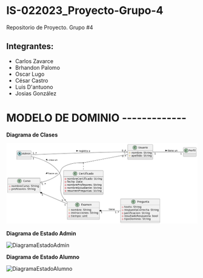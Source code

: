 # IS-022023_Proyecto-Grupo-4
Repositorio de Proyecto. Grupo #4

## Integrantes:
- Carlos Zavarce
- Brhandon Palomo
- Oscar Lugo
- César Castro
- Luis D'antuono
- Josias González


# MODELO DE DOMINIO -------------

**Diagrama de Clases**

![Class](https://github.com/Carverz/IS-022023_Proyecto-Grupo-4/blob/main/docs/Class.png)

**Diagrama de Estado Admin**

![DiagramaEstadoAdmin](https://github.com/Carverz/IS-022023_Proyecto-Grupo-4/assets/86967736/062ff547-0500-4e4b-a5f3-0b0c834bf615)

**Diagrama de Estado Alumno**

![DiagramaEstadoAlumno](https://github.com/Carverz/IS-022023_Proyecto-Grupo-4/assets/86967736/c2d617b2-7b8b-4551-8715-2122bbb70d75)
